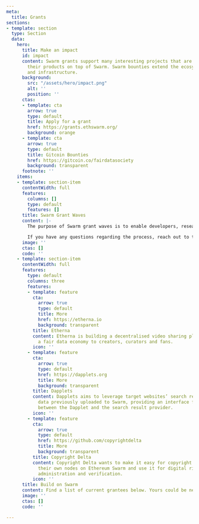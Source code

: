 ```yaml
---
meta:
  title: Grants
sections:
- template: section
  type: Section
  data:
    hero:
      title: Make an impact
      id: impact
      content: Swarm grants support many interesting projects that are already building
        their products on top of Swarm. Swarm bounties extend the ecosystem with tooling
        and infrastructure.
      background:
        src: "/assets/hero/impact.png"
        alt: ''
        position: ''
      ctas:
      - template: cta
        arrow: true
        type: default
        title: Apply for a grant
        href: https://grants.ethswarm.org/
        background: orange
      - template: cta
        arrow: true
        type: default
        title: Gitcoin Bounties
        href: https://gitcoin.co/fairdatasociety
        background: transparent
      footnote: ''
    items:
    - template: section-item
      contentWidth: full
      features:
        columns: []
        type: default
        features: []
      title: Swarm Grant Waves
      content: |-
        The purpose of Swarm grant waves is to enable developers, researchers, the community and artists to get to know Swarm and start exploring by creating proof(s)-of-concept, and MVPs that showcase their vision. This is just the start of collaboration. Those who successfully reach their milestones can apply for follow-up grants.

        If you have any questions regarding the process, reach out to the Swarm team on Discord.
      image: ''
      ctas: []
      code: ''
    - template: section-item
      contentWidth: full
      features:
        type: default
        columns: three
        features:
        - template: feature
          cta:
            arrow: true
            type: default
            title: More
            href: https://etherna.io
            background: transparent
          title: Etherna
          content: Etherna is building a decentralised video sharing platform to bring
            a fair data economy to creators, curators and fans.
          icon: ''
        - template: feature
          cta:
            arrow: true
            type: default
            href: https://dapplets.org
            title: More
            background: transparent
          title: Dapplets
          content: Dapplets aims to leverage target websites’ search results to pull
            data previously uploaded to Swarm, providing an interface for data interchange
            between the Dapplet and the search result provider.
          icon: ''
        - template: feature
          cta:
            arrow: true
            type: default
            href: https://github.com/copyrightdelta
            title: More
            background: transparent
          title: Copyright Delta
          content: Copyright Delta wants to make it easy for copyright owners to host
            their own nodes on Ethereum Swarm and use it for digital rights management,
            administration and verification.
          icon: ''
      title: Build on Swarm
      content: Find a list of current grantees below. Yours could be next.
      image: ''
      ctas: []
      code: ''

---
```

